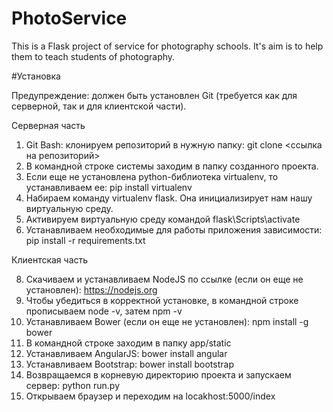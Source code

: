 # PhotoService

This is a Flask project of service for photography schools. It's aim is to help them to teach students of photography.

#Установка

Предупреждение: должен быть установлен Git (требуется как для серверной, так и для клиентской части).

Серверная часть

1. Git Bash: клонируем репозиторий в нужную папку: git clone <ссылка на репозиторий>
2. В командной строке системы заходим в папку созданного проекта.
3. Если еще не установлена python-библиотека virtualenv, то устанавливаем ее: pip install virtualenv
4. Набираем команду virtualenv flask. Она инициализирует нам нашу виртуальную среду.
5. Активируем виртуальную среду командой flask\Scripts\activate
6. Устанавливаем необходимые для работы приложения зависимости: pip install -r requirements.txt

Клиентская часть

8. Скачиваем и устанавливаем NodeJS по ссылке (если он еще не установлен): https://nodejs.org
9. Чтобы убедиться в корректной установке, в командной строке прописываем node -v, затем npm -v
10. Устанавливаем Bower (если он еще не установлен): npm install -g bower
11. В командной строке заходим в папку app/static
12. Устанавливаем AngularJS: bower install angular
13. Устанавливаем Bootstrap: bower install bootstrap
14. Возвращаемся в корневую директорию проекта и запускаем сервер: python run.py
15. Открываем браузер и переходим на locakhost:5000/index
